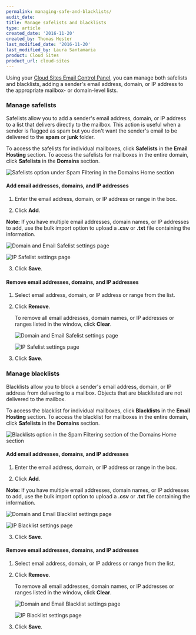 ```yaml
---
permalink: managing-safe-and-blacklists/
audit_date:
title: Manage safelists and blacklists
type: article
created_date: '2016-11-20'
created_by: Thomas Hester
last_modified_date: '2016-11-20'
last_modified_by: Laura Santamaria
product: Cloud Sites
product_url: cloud-sites
---
```


Using your [Cloud Sites Email Control Panel](https://cloudsites.mycpsrvr.com), you can manage both safelists and blacklists, adding a sender's email address, domain, or IP address to the appropriate mailbox- or domain-level lists.

### Manage safelists

Safelists allow you to add a sender's email address, domain, or IP address to a list that delivers directly to the mailbox. This action is useful when a sender is flagged as spam but you don't want the sender's email to be delivered to the **spam** or **junk** folder.

To access the safelists for individual mailboxes, click **Safelists** in the **Email Hosting** section. To access the safelists for mailboxes in the entire domain, click **Safelists** in the **Domains** section.

![Safelists option under Spam Filtering in the Domains Home section](_assets/img/cloud-sites/managing-safe-and-blacklists/safelist1.png)

#### Add email addresses, domains, and IP addresses

1. Enter the email address, domain, or IP address or range in the box.

2. Click **Add**.

  **Note:** If you have multiple email addresses, domain names, or IP addresses to add, use the bulk import option to upload a **.csv** or **.txt** file containing the information.

  ![Domain and Email Safelist settings page](_assets/img/cloud-sites/managing-safe-and-blacklists/safelist2.png)

  ![IP Safelist settings page](_assets/img/cloud-sites/managing-safe-and-blacklists/safelist3.png)

3. Click **Save**.

#### Remove email addresses, domains, and IP addresses

1. Select email address, domain, or IP address or range from the list.

2. Click **Remove**.

   To remove all email addresses, domain names, or IP addresses or ranges listed in the window, click **Clear**.

   ![Domain and Email Safelist settings page](_assets/img/cloud-sites/managing-safe-and-blacklists/safelist2.png)

   ![IP Safelist settings page](_assets/img/cloud-sites/managing-safe-and-blacklists/safelist3.png)

3. Click **Save**.

### Manage blacklists

Blacklists allow you to block a sender's email address, domain, or IP
address from delivering to a mailbox. Objects that are blacklisted
are not delivered to the mailbox.

To access the blacklist for individual mailboxes, click **Blacklists** in the **Email Hosting** section. To access the blacklist for mailboxes in the entire domain, click **Safelists** in the **Domains** section.

![Blacklists option in the Spam Filtering section of the Domains Home section](_assets/img/cloud-sites/managing-safe-and-blacklists/safelist4.png)

#### Add email addresses, domains, and IP addresses

1. Enter the email address, domain, or IP address or range in the box.

2. Click **Add**.

  **Note:** If you have multiple email addresses, domain names, or IP addresses to add, use the bulk import option to upload a **.csv** or **.txt** file containing the information.

  ![Domain and Email Blacklist settings page](_assets/img/cloud-sites/managing-safe-and-blacklists/safelist5.png)

  ![IP Blacklist settings page](_assets/img/cloud-sites/managing-safe-and-blacklists/safelist6.png)

3. Click **Save**.

#### Remove email addresses, domains, and IP addresses

1. Select email address, domain, or IP address or range from the list.

2. Click **Remove**.

   To remove all email addresses, domain names, or IP addresses or ranges listed in the window, click **Clear**.

   ![Domain and Email Blacklist settings page](_assets/img/cloud-sites/managing-safe-and-blacklists/safelist5.png)

   ![IP Blacklist settings page](_assets/img/cloud-sites/managing-safe-and-blacklists/safelist6.png)

3. Click **Save**.
